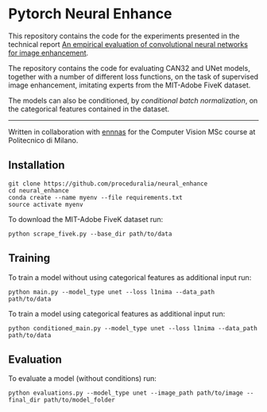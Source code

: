 # Pytorch Neural Enhance
This repository contains the code for the experiments presented in the technical report [An empirical evaluation of convolutional neural networks for image
enhancement](https://proceduralia.github.io/assets/IACV_Project.pdf).

The repository contains the code for evaluating CAN32 and UNet models, together with a number of different loss functions, on the task of supervised image enhancement, imitating experts from the MIT-Adobe FiveK dataset.

The models can also be conditioned, by *conditional batch normalization*, on the categorical features contained in the dataset.

---

Written in collaboration with [ennnas](https://github.com/ennnas) for the Computer Vision MSc course at Politecnico di Milano.

## Installation

```
git clone https://github.com/proceduralia/neural_enhance
cd neural_enhance
conda create --name myenv --file requirements.txt
source activate myenv
```

To download the MIT-Adobe FiveK dataset run:

```
python scrape_fivek.py --base_dir path/to/data
```

## Training
To train a model without using categorical features as additional input run: 

```
python main.py --model_type unet --loss l1nima --data_path path/to/data
```

To train a model using categorical features as additional input run:

```
python conditioned_main.py --model_type unet --loss l1nima --data_path path/to/data
```

## Evaluation
To evaluate a model (without conditions) run:
```
python evaluations.py --model_type unet --image_path path/to/image --final_dir path/to/model_folder
```
